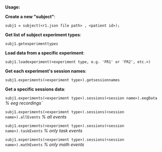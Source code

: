 **Usage:**



**Create a new "subject"**:

`subj1 = subject(<r1.json file path> , <patient id>);`


**Get list of subject experiment types**:

`subj1.getexperimenttypes`


**Load data from a specific experiment**:

`subj1.loadexperiment(<experiment type, e.g. 'FR1' or 'FR2', etc.>)`


**Get each experiment's session names**:

`subj1.experiments(<experiment type>).getsessionnames`


**Get a specific sessions data**:

`subj1.experiments(<experiment type>).sessions(<session name>).eegData` _% eeg recordings`_

`subj1.experiments(<experiment type>).sessions(<session name>).allEvents` _% all events_

`subj1.experiments(<experiment type>).sessions(<session name>).taskEvents` _% only task events_

`subj1.experiments(<experiment type>).sessions(<session name>).mathEvents` _% only math events_